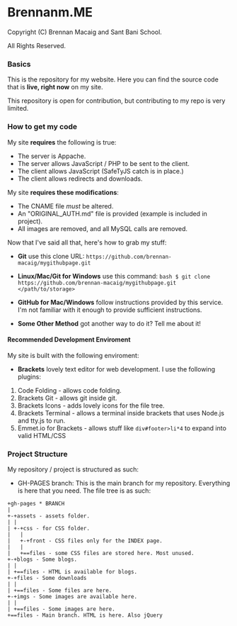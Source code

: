 Brennanm.ME
============

Copyright (C) Brennan Macaig and Sant Bani School.

All Rights Reserved.

### Basics

This is the repository for my website. Here you can find the source code that is **live, right now** on my site.

This repository is open for contribution, but contributing to my repo is very limited.



### How to get my code

My site **requires** the following is true:

- The server is Appache.
- The server allows JavaScript / PHP to be sent to the client.
- The client allows JavaScript (SafeTyJS catch is in place.)
- The client allows redirects and downloads.

My site **requires these modifications**:

- The CNAME file *must* be altered.
- An "ORIGINAL_AUTH.md" file is provided (example is included in project).
- All images are removed, and all MySQL calls are removed.

Now that I've said all that, here's how to grab my stuff:

* **Git** use this clone URL: ```https://github.com/brennan-macaig/mygithubpage.git```

* **Linux/Mac/Git for Windows** use this command: ```bash $ git clone https://github.com/brennan-macaig/mygithubpage.git </path/to/storage>```

* **GitHub for Mac/Windows** follow instructions provided by this service. I'm not familiar with it enough to provide sufficient instructions.

* **Some Other Method** got another way to do it? Tell me about it!

#### Recommended Development Enviroment

My site is built with the following enviroment:

- **Brackets** lovely text editor for web development. I use the following plugins:

1. Code Folding - allows code folding.
2. Brackets Git - allows git inside git.
3. Brackets Icons - adds lovely icons for the file tree.
4. Brackets Terminal - allows a terminal inside brackets that uses Node.js and tty.js to run.
5. Emmet.io for Brackets - allows stuff like ``` div#footer>li*4 ``` to expand into valid HTML/CSS

### Project Structure

My repository / project is structured as such:

* GH-PAGES branch: This is the main branch for my repository. Everything is here that you need. The file tree is as such:
```
+gh-pages * BRANCH
|
+-+assets - assets folder.
| |
| +-+css - for CSS folder.
|   |
|   +-+front - CSS files only for the INDEX page.
|   |
|   +==files - some CSS files are stored here. Most unused.
+-+blogs - Some blogs.
| |
| +==files - HTML is available for blogs.
+-+files - Some downloads
| |
| +==files - Some files are here.
+-+imgs - Some images are available here.
| |
| +==files - Some images are here.
+==files - Main branch. HTML is here. Also jQuery
```
